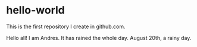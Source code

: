 # hello-world
This is the first repository I create in github.com.

Hello all!
I am Andres. It has rained the whole day. August 20th, a rainy day.
